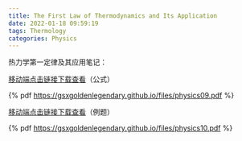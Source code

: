 ```yaml
---
title: The First Law of Thermodynamics and Its Application
date: 2022-01-18 09:59:19
tags: Thermology
categories: Physics
---
```


热力学第一定律及其应用笔记：

<!--more-->

[移动端点击链接下载查看](https://gsxgoldenlegendary.github.io/files/physics08.pdf)（公式）

{% pdf https://gsxgoldenlegendary.github.io/files/physics09.pdf %}

[移动端点击链接下载查看](https://gsxgoldenlegendary.github.io/files/physics08.pdf)（例题）

{% pdf https://gsxgoldenlegendary.github.io/files/physics10.pdf %}


